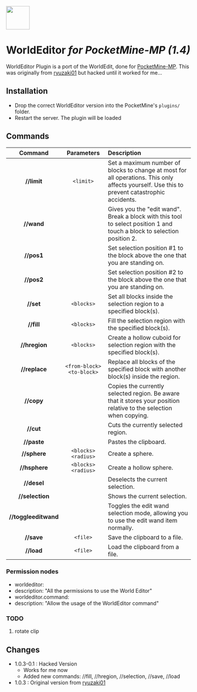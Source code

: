 <img src="https://raw.githubusercontent.com/alejandroliu/bad-plugins/master/Media/WorldEditor-icon.png" style="width:64px;height:64px" width="64" height="64"/>

# WorldEditor *for PocketMine-MP (1.4)*

WorldEditor Plugin is a port of the WorldEdit, done for
[PocketMine-MP](https://github.com/shoghicp/PocketMine-MP).  This was
originally from
[ryuzaki01](https://github.com/ryuzaki01/pocketmine-WorldEditor) but
hacked until it worked for me...

## Installation

- Drop the correct WorldEditor version into the PocketMine's `plugins/` folder.
- Restart the server. The plugin will be loaded


## Commands
| Command | Parameters | Description |
| :---: | :---: | :--- |
| __//limit__ | `<limit>` | Set a maximum number of blocks to change at most for all operations. This only affects yourself. Use this to prevent catastrophic accidents. |
| __//wand__ | | Gives you the "edit wand". Break a block with this tool to select position 1 and touch a block to selection position 2. |
| __//pos1__ | | Set selection position #1 to the block above the one that you are standing on. |
| __//pos2__ | | Set selection position #2 to the block above the one that you are standing on. |
| __//set__ | `<blocks>` | Set all blocks inside the selection region to a specified block(s). |
| __//fill__ | `<blocks>` | Fill the selection region with the specified block(s). |
| __//hregion__ | `<blocks>` | Create a hollow cuboid for selection region with the specified block(s). |
| __//replace__ | `<from-block> <to-block>` | Replace all blocks of the specified block with another block(s) inside the region. |
| __//copy__ | | Copies the currently selected region. Be aware that it stores your position relative to the selection when copying. |
| __//cut__ | | Cuts the currently selected region. |
| __//paste__ | | Pastes the clipboard. |
| __//sphere__ | `<blocks> <radius>` | Create a sphere. |
| __//hsphere__ | `<blocks> <radius>` | Create a hollow sphere. |
| __//desel__ | | Deselects the current selection. |
| __//selection__ | | Shows the current selection. |
| __//toggleeditwand__ | | Toggles the edit wand selection mode, allowing you to use the edit wand item normally. |
| __//save__ | `<file>` | Save the clipboard to a file. |
| __//load__ | `<file>` | Load the clipboard from a file. |

### Permission nodes

* worldeditor:
 * description: "All the permissions to use the World Editor"
* worldeditor.command:
 * description: "Allow the usage of the WorldEditor command"

### TODO

1. rotate clip

Changes
-------

* 1.0.3-0.1 : Hacked Version
  * Works for me now
  * Added new commands: //fill, //hregion, //selection, //save, //load
* 1.0.3 : Original version from
  [ryuzaki01](https://github.com/ryuzaki01/pocketmine-WorldEditor)
